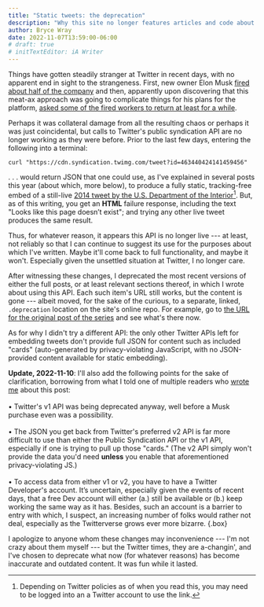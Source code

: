 ```yaml
---
title: "Static tweets: the deprecation"
description: "Why this site no longer features articles and code about embedding fully static tweets."
author: Bryce Wray
date: 2022-11-07T13:59:00-06:00
# draft: true
# initTextEditor: iA Writer
---
```


Things have gotten steadily stranger at Twitter in recent days, with no apparent end in sight to the strangeness. First, new owner Elon Musk  [fired about half of the company](https://www.nbcnews.com/tech/tech-news/twitters-chaotic-short-notice-layoffs-rcna55661) and then, apparently upon discovering that this meat-ax approach was going to complicate things for his plans for the platform, [asked some of the fired workers to return at least for a while](https://www.reuters.com/technology/twitter-asks-some-laid-off-workers-come-back-bloomberg-news-2022-11-06/).

<!--more-->

Perhaps it was collateral damage from all the resulting chaos or perhaps it was just coincidental, but calls to Twitter's public syndication API are no longer working as they were before. Prior to the last few days, entering the following into a terminal:

```bash{bigdiv=true}
curl "https://cdn.syndication.twimg.com/tweet?id=463440424141459456"
```

. . . would return JSON that one could use, as I've explained in several posts this year (about which, more below), to produce a fully static, tracking-free embed of a still-live [2014 tweet by the U.S. Department of the Interior](https://twitter.com/Interior/status/463440424141459456)[^tweets]. But, as of this writing, you get an **HTML** failure response, including the text "Looks like this page doesn’t exist"; and trying any other live tweet produces the same result.

[^tweets]: Depending on Twitter policies as of when you read this, you may need to be logged into an a Twitter account to use the link.

Thus, for whatever reason, it appears this API is no longer live --- at least, not reliably so that I can continue to suggest its use for the purposes about which I've written. Maybe it'll come back to full functionality, and maybe it won't. Especially given the unsettled situation at Twitter, I no longer care.

After witnessing these changes, I deprecated the most recent versions of either the full posts, or at least relevant sections thereof, in which I wrote about using this API. Each such item's URL still works, but the content is gone --- albeit moved, for the sake of the curious, to a separate, linked, `.deprecation` location on the site's online repo. For example, go to [the URL for the original post of the series](/posts/2022/02/static-tweets-eleventy-hugo/) and see what's there now.

As for why I didn't try a different API: the only other Twitter APIs left for embedding tweets don't provide full JSON for content such as included "cards" (auto-generated by privacy-violating JavaScript, with no JSON-provided content available for static embedding).

**Update, 2022-11-10**: I'll also add the following points for the sake of clarification, borrowing from what I told one of multiple readers who [wrote me](/contact/) about this post:\
\
• Twitter's v1 API was being deprecated anyway, well before a Musk purchase even was a possibility.\
\
• The JSON you get back from Twitter's preferred v2 API is far more difficult to use than either the Public Syndication API or the v1 API, especially if one is trying to pull up those "cards." (The v2 API simply won't provide the data you'd need **unless** you enable that aforementioned privacy-violating JS.)\
\
• To access data from either v1 or v2, you have to have a Twitter Developer's account. It’s uncertain, especially given the events of recent days, that a free Dev account will either (a.) still be available or (b.) keep working the same way as it has. Besides, such an account is a barrier to entry with which, I suspect, an increasing number of folks would rather not deal, especially as the Twitterverse grows ever more bizarre.
{.box}

I apologize to anyone whom these changes may inconvenience --- I'm not crazy about them myself --- but the Twitter times, they are a-changin', and I've chosen to deprecate what now (for whatever reasons) has become inaccurate and outdated content. It was fun while it lasted.
